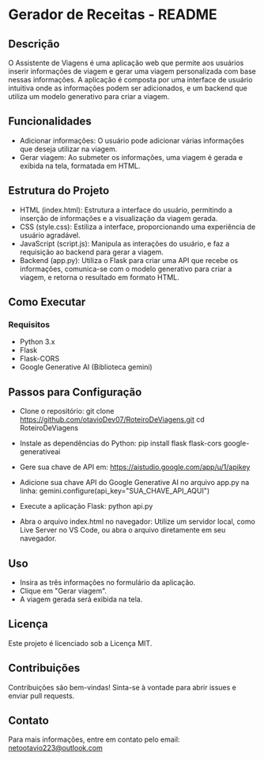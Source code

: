 # Gerador de Receitas - README
## Descrição
O Assistente de Viagens é uma aplicação web que permite aos usuários inserir informações de viagem e gerar uma viagem personalizada com base nessas informações. A aplicação é composta por uma interface de usuário intuitiva onde as informações podem ser adicionados, e um backend que utiliza um modelo generativo para criar a viagem.

## Funcionalidades
- Adicionar informações: O usuário pode adicionar várias informações que deseja utilizar na viagem.
- Gerar viagem: Ao submeter os informações, uma viagem é gerada e exibida na tela, formatada em HTML.
## Estrutura do Projeto
- HTML (index.html): Estrutura a interface do usuário, permitindo a inserção de informações e a visualização da viagem gerada.
- CSS (style.css): Estiliza a interface, proporcionando uma experiência de usuário agradável.
- JavaScript (script.js): Manipula as interações do usuário, e faz a requisição ao backend para gerar a viagem.
- Backend (app.py): Utiliza o Flask para criar uma API que recebe os informações, comunica-se com o modelo generativo para criar a viagem, e retorna o resultado em formato HTML.
## Como Executar
### Requisitos
- Python 3.x
- Flask
- Flask-CORS
- Google Generative AI (Biblioteca gemini)
## Passos para Configuração
- Clone o repositório:
git clone https://github.com/otavioDev07/RoteiroDeViagens.git
cd RoteiroDeViagens

- Instale as dependências do Python:
pip install flask flask-cors google-generativeai

- Gere sua chave de API em: https://aistudio.google.com/app/u/1/apikey
- Adicione sua chave API do Google Generative AI no arquivo app.py na linha:
gemini.configure(api_key="SUA_CHAVE_API_AQUI")

- Execute a aplicação Flask:
python api.py

- Abra o arquivo index.html no navegador:
Utilize um servidor local, como Live Server no VS Code, ou abra o arquivo diretamente em seu navegador.

## Uso
- Insira as três informações no formulário da aplicação.
- Clique em "Gerar viagem".
- A viagem gerada será exibida na tela.
## Licença
Este projeto é licenciado sob a Licença MIT.

## Contribuições
Contribuições são bem-vindas! Sinta-se à vontade para abrir issues e enviar pull requests.

## Contato
Para mais informações, entre em contato pelo email: netootavio223@outlook.com
